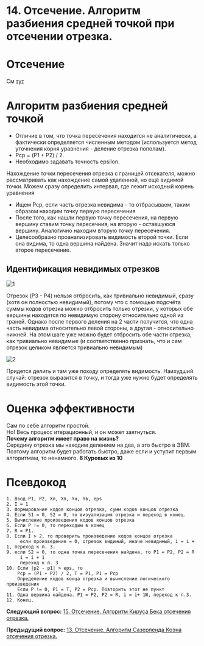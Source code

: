 # 14. Отсечение. Алгоритм разбиения средней точкой при отсечении отрезка.

# Отсечение

См [тут](./exam12)

# Алгоритм разбиения средней точкой

* Отличие в том, что точка пересечения находится не аналитически, а фактически определяется численным методом (используется метод уточнения корня уравнения - деление отрезка пополам). 
* Pср = (P1 + P2) / 2. 
* Необходимо задавать точность epsilon.

Нахождение точки пересечения отрезка с границей отсекателя, можно рассматривать как нахождение самой удаленной, но ещё видимой точки. Можем сразу определить интервал, где лежит исходный корень уравнения

* Ищем Pср, если часть отрезка невидима - то отбрасываем, таким образом находим точку первую пересечения
* После того, как нашли первую точку пересечения, на первую вершину ставим точку пересечния, на вторую - оставшуюся вершину. Аналогично находим вторую точку пересечения.
* Целесообразно проанализировать видимость второй точки. Если она видима, то одна вершина найдена. Значит надо искать только второе пересечение.

## Идентификация невидимых отрезков

![1](https://sun9-24.userapi.com/c857236/v857236021/1b84e2/0mOsXcjo4MY.jpg)

Отрезок (P3 - P4) нельзя отбросить, как тривиально невидимый, сразу (хотя он полностью невидимый), потому что с помощью подсчёта суммы кодов отрезка можно отбросить только отрезки, у которых обе вершины находятся по невидимую сторону относительно одной из граней. Однако после первого деления на 2 части получится, что одна часть невидима относительно левой стороны, а другая - относительно нижней. На этом шаге уже можно будет отбросить обе части отрезка, как тривиально невидимые (и соответственно признать, что и сам отрезок целиком является тривиально невидимым)

![2](https://sun9-55.userapi.com/c857236/v857236021/1b84ea/66sBfRZAVGw.jpg)

Придется делить и там уже походу определять видимость. Наихудший случай: отрезок выразится в точку, и тогда уже нужно будет определять видимость этой точки.

# Оценка эффективности

Сам по себе алгоритм простой.  
Но! Весь процесс итерационный, и он может заятнуться.  
**Почему алгоритм имеет право на жизнь?**  
Середину отрезка мы находим делением на два, а это быстро в ЭВМ. Поэтому алгоритм будет работать быстро, даже если и уступит первым алгоритмам, то ненамного. **8 Куровых из 10**

# Псевдокод

```
1. Ввод P1, P2, Хл, Хп, Yн, Yв, eps
2. I = 1
3. Формирование кодов концов отрезка, сумм кодов концов отрезка
4. Если S1 = 0, S2 = 0, то визуализация отрезка и переход в конец.
5. Вычисление произведения кодов концов отрезка
6. Если P != 0, то переходим в конец
7. R = P1.
8. Если I > 2, то проверить произведение кодов концов отрезка
     если произведение = 0, отрезок видимый, иначе невидимый, i = i + 1, переход к п. 3.
9. если S2 = 0, то одна точка пересечения найдена, то P1 = P2, P2 = R
     i = i + 1
     переход к п. 3
10. Если |p2 - p1| > eps, то 
    Pcp = (P1 + P2) / 2, T = P1, P1 = Pср
    Определение кодов конца отрезка и вычисление логического произведения
    Если P != 0, P1 = T, P2 = Pср. Повторить этот же пункт
11. Одна вершина найдена. P1 = P2, P2 = R, i = i+ 1Ю, переход к п.3.
12. Конец.
```

**Следующий вопрос:**  [15. Отсечение.  Алгоритм Кируса Бека отсечения отрезка.](./exam15)


**Предыдущий вопрос:**  [13. Отсечение. Алгоритм Сазерленда Коэна отсечения отрезка.](./exam13)
